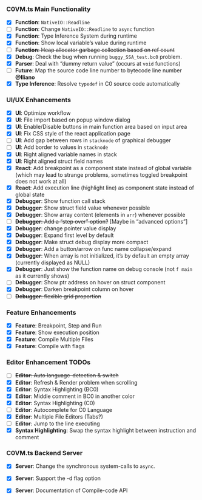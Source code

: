 ### C0VM.ts Main Functionality

- [x] **Function**: `NativeIO::Readline`
- [ ] **Function**: Change `NativeIO::Readline` to `async` function
- [x] **Function**: Type Inference System during runtime
- [x] **Function**: Show local variable’s value during runtime
- [ ] <s>**Function**: Heap allocator garbage collection based on ref count</s>
- [x] **Debug**: Check the bug when running `buggy_SSA_test.bc0` problem.
- [x] **Parser**: Deal with “dummy return value” (occurs at `void` functions)
- [ ] **Future**: Map the source code line number to bytecode line number **@Iliano**
- [x] **Type Inference**: Resolve `typedef` in C0 source code automatically

### UI/UX Enhancements

- [x] **UI**: Optimize workflow
- [x] **UI**: File import based on popup window dialog
- [x] **UI**: Enable/Disable buttons in main function area based on input area
- [x] **UI**: Fix CSS style of the react application page
- [ ] **UI**: Add gap between rows in `stacknode` of graphical debugger
- [ ] **UI**: Add border to values in `stacknode`
- [x] **UI**: Right aligned variable names in stack
- [x] **UI**: Right aligned struct field names
- [x] **React**: Add breakpoint as a component state instead of global variable (which may lead to strange problems, sometimes toggled breakpoint does not work at all)
- [x] **React**: Add execution line (highlight line) as component state instead of global state
- [x] **Debugger**: Show function call stack
- [x] **Debugger**: Show struct field value whenever possible
- [x] **Debugger**: Show array content (elements in `arr`) whenever possible
- [ ] <del>**Debugger**: Add a “step over” option?</del> [Maybe in “advanced options”]
- [x] **Debugger**: change pointer value display
- [x] **Debugger**: Expand first level by default
- [x] **Debugger**: Make struct debug display more compact
- [x] **Debugger**: Add a button/arrow on func name collapse/expand
- [x] **Debugger**: When array is not initialized, it’s by default an empty array (currently displayed as NULL)
- [x] **Debugger**: Just show the function name on debug console (not `f main` as it currently shows)
- [ ] **Debugger**: Show ptr address on hover on struct component
- [x] **Debugger**: Darken breakpoint column on hover
- [ ] <s>**Debugger**: flexible grid proportion</s>

### Feature Enhancements

- [x] **Feature**: Breakpoint, Step and Run
- [x] **Feature**: Show execution position
- [x] **Feature**: Compile Multiple Files
- [x] **Feature**: Compile with flags

### Editor Enhancement TODOs

- [ ] <del>**Editor**: Auto language-detection & switch</del>
- [x] **Editor**: Refresh & Render problem when scrolling
- [x] **Editor**: Syntax Highlighting (BC0)
- [x] **Editor**: Middle comment in BC0 in another color
- [x] **Editor**: Syntax Highlighting (C0)
- [ ] **Editor**: Autocomplete for C0 Language
- [x] **Editor**: Multiple File Editors (Tabs?)
- [ ] **Editor**: Jump to the line executing
- [x] **Syntax Highlighting**: Swap the syntax highlight between instruction and comment

### C0VM.ts Backend Server

- [x] **Server**: Change the synchronous system-calls to `async`.
- [x] **Server**: Support the -d flag option
- [x] **Server**: Documentation of Compile-code API



